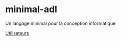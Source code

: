 # minimal-adl
Un langage minimal pour la conception informatique

[Utilisateurs](https://app.diagrams.net/?splash=0&clibs=Uhttps%3A%2F%2Fraw.githubusercontent.com%2Fnetmee%2Fminimal-adl%2Fmain%2FUtilisateurs.xml)
